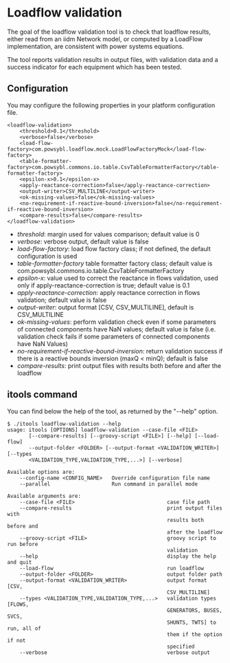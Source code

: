 # Loadflow validation

The goal of the loadflow validation tool is to check that loadflow results, either read from an iidm Network model, or computed by a LoadFlow implementation, are consistent with power systems equations.

The tool reports validation results in output files, with validation data and a success indicator for each equipment which has been tested.


## Configuration

You may configure the following properties in your platform configuration file.

```
<loadflow-validation>
	<threshold>0.1</threshold>
	<verbose>false</verbose>
	<load-flow-factory>com.powsybl.loadflow.mock.LoadFlowFactoryMock</load-flow-factory>
	<table-formatter-factory>com.powsybl.commons.io.table.CsvTableFormatterFactory</table-formatter-factory>
	<epsilon-x>0.1</epsilon-x>
	<apply-reactance-correction>false</apply-reactance-correction>
	<output-writer>CSV_MULTILINE</output-writer>
	<ok-missing-values>false</ok-missing-values>
	<no-requirement-if-reactive-bound-inversion>false</no-requirement-if-reactive-bound-inversion>
	<compare-results>false</compare-results>
</loadflow-validation>
```

* *threshold*: margin used for values comparison; default value is 0
* *verbose*: verbose output, default value is false
* *load-flow-factory*: load flow factory class; if not defined, the default configuration is used
* *table-formatter-factory* table formatter factory class; default value is com.powsybl.commons.io.table.CsvTableFormatterFactory
* *epsilon-x*: value used to correct the reactance in flows validation, used only if apply-reactance-correction is true; default value is 0.1
* *apply-reactance-correction*: apply reactance correction in flows validation; default value is false
* *output-writer*: output format [CSV, CSV_MULTILINE], default is CSV_MULTILINE
* *ok-missing-values*: perform validation check even if some parameters of connected components have NaN values; default value is false (i.e. validation check fails if some parameters of connected components have NaN Values)
* *no-requirement-if-reactive-bound-inversion*: return validation success if there is a reactive bounds inversion (maxQ < minQ); default is false
* *compare-results*: print output files with results both before and after the loadflow

## itools command

You can find below the help of the tool, as returned by the "--help" option.

```
$ ./itools loadflow-validation --help
usage: itools [OPTIONS] loadflow-validation --case-file <FILE>
       [--compare-results] [--groovy-script <FILE>] [--help] [--load-flow]
       --output-folder <FOLDER> [--output-format <VALIDATION_WRITER>] [--types
       <VALIDATION_TYPE,VALIDATION_TYPE,...>] [--verbose]

Available options are:
    --config-name <CONFIG_NAME>   Override configuration file name
    --parallel                    Run command in parallel mode

Available arguments are:
    --case-file <FILE>                              case file path
    --compare-results                               print output files with
                                                    results both before and
                                                    after the loadflow
    --groovy-script <FILE>                          groovy script to run before
                                                    validation                                                    
    --help                                          display the help and quit
    --load-flow                                     run loadflow
    --output-folder <FOLDER>                        output folder path
    --output-format <VALIDATION_WRITER>             output format [CSV,
                                                    CSV_MULTILINE]
    --types <VALIDATION_TYPE,VALIDATION_TYPE,...>   validation types [FLOWS,
                                                    GENERATORS, BUSES, SVCS,
                                                    SHUNTS, TWTS] to run, all of
                                                    them if the option if not
                                                    specified
    --verbose                                       verbose output

```

